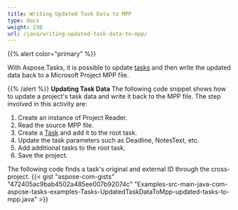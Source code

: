 ```yaml
---
title: Writing Updated Task Data to MPP
type: docs
weight: 230
url: /java/writing-updated-task-data-to-mpp/
---
```


{{% alert color="primary" %}} 

With Aspose.Tasks, it is possible to update [tasks](/tasks/java/working-with-tasks/) and then write the updated data back to a Microsoft Project MPP file.

{{% /alert %}} 
**Updating Task Data**
The following code snippet shows how to update a project's task data and write it back to the MPP file. The step involved in this activity are:

1. Create an instance of Project Reader.
1. Read the source MPP file.
1. Create a [Task](https://apireference.aspose.com/tasks/java/com.aspose.tasks/Task/) and add it to the root task.
1. Update the task parameters such as Deadline, NotesText, etc.
1. Add additional tasks to the root task.
1. Save the project.

The following code finds a task's original and external ID through the cross-project.
{{< gist "aspose-com-gists" "472405ac9bab4502a485ee007b92074c" "Examples-src-main-java-com-aspose-tasks-examples-Tasks-UpdatedTaskDataToMpp-updated-tasks-to-mpp.java" >}}
